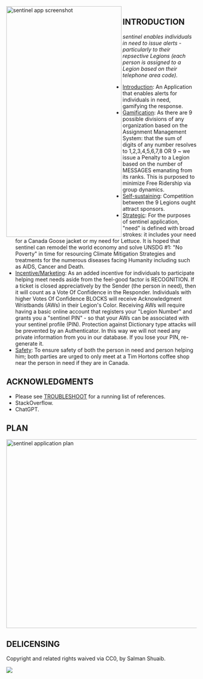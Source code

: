 <img src="https://github.com/salmanshuaib/sentinel/blob/main/%2B9_WORK/Screenshot_20230407-234139.png" alt="sentinel app screenshot" align="left" width="305" height="611"> 

## INTRODUCTION
_sentinel enables individuals in need to issue alerts - particularly to their repsective Legions (each person is assigned to a Legion based on their telephone area code)._

- [Introduction](): An Application that enables alerts for individuals in need, gamifying the response.
- [Gamification](): As there are 9 possible divisions of any organization based on the Assignment Management System: that the sum of digits of any number resolves to 1,2,3,4,5,6,7,8 OR 9 ~ we issue a Penalty to a Legion based on the number of MESSAGES emanating from its ranks. This is purposed to minimize Free Ridership via group dynamics.
- [Self-sustaining](): Competition between the 9 Legions ought attract sponsors.
- [Strategic](): For the purposes of sentinel application, "need" is defined with broad strokes: it includes your need for a Canada Goose jacket or my need for Lettuce. It is hoped that sentinel 
can remodel the world economy and solve UNSDG #1: "No Poverty" in time for resourcing Climate Mitigation Strategies and treatments for the numerous diseases facing Humanity including such as AIDS, Cancer and Death.
- [Incentive/Marketing](): As an added incentive for individuals to participate helping meet needs aside from the feel-good factor is RECOGNITION. If a ticket is closed appreciatively by the Sender (the person in need), then it will count as a Vote Of Confidence in the Responder. Individuals with higher Votes Of Confidence BLOCKS will receive Acknowledgment Wristbands (AWs) in their Legion's Color. Receiving AWs will require having a basic online account that registers your "Legion Number" and grants you a "sentinel PIN" - so that your AWs can be associated with your sentinel profile (PIN). Protection against Dictionary type attacks will be prevented by an Authenticator. In this way we will not need any private information from you in our database. If you lose your PIN, re-generate it.
- [Safety](): To ensure safety of both the person in need and person helping him; both parties are urged to only meet at a Tim Hortons coffee shop near the person in need if they are in Canada.

## ACKNOWLEDGMENTS
+ Please see [TROUBLESHOOT](https://github.com/salmanshuaib/sentinel/tree/main/%2B2_TROUBLESHOOT) for a running list of references.
+ StackOverflow.
+ ChatGPT.

## PLAN
<img src="https://github.com/salmanshuaib/sentinel/blob/main/%2B7_BREAKTHROUGH/Screenshot%202023-06-19%20at%204.12.20%20AM.png" alt="sentinel application plan" width="825" height="500">

## DELICENSING
Copyright and related rights waived via CC0, by Salman Shuaib.

<img src="https://github.com/salmanshuaib/sentinel/blob/main/%2B2_TROUBLESHOOT/CC0%20-%2068747470733a2f2f6c6963656e7365627574746f6e732e6e65742f702f7a65726f2f312e302f38387833312e706e67.png">